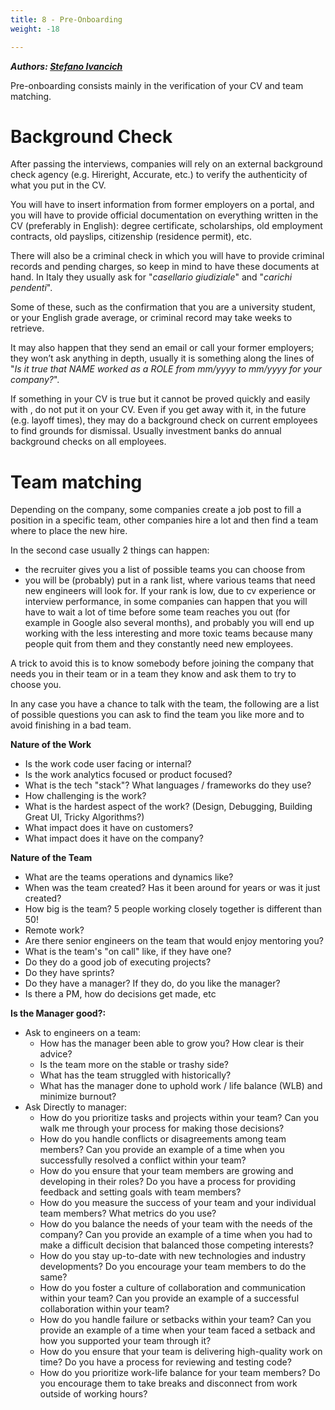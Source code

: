 ```yaml
---
title: 8 - Pre-Onboarding
weight: -18

---
```


***Authors: [Stefano Ivancich](https://www.linkedin.com/in/stefano-ivancich/)***

Pre-onboarding consists mainly in the verification of your CV and team matching.

# Background Check

After passing the interviews, companies will rely on an external background check agency (e.g. Hireright, Accurate, etc.) to verify the authenticity of what you put in the CV.

You will have to insert information from former employers on a portal, and you will have to provide official documentation on everything written in the CV (preferably in English): degree certificate, scholarships, old employment contracts, old payslips, citizenship (residence permit), etc.

There will also be a criminal check in which you will have to provide criminal records and pending charges, so keep in mind to have these documents at hand.
In Italy they usually ask for "_casellario giudiziale_" and "_carichi pendenti_".

Some of these, such as the confirmation that you are a university student, or your English grade average, or criminal record may take weeks to retrieve.

It may also happen that they send an email or call your former employers; they won’t ask anything in depth, usually it is something along the lines of "_Is it true that NAME worked as a ROLE from mm/yyyy to mm/yyyy for your company?_".

If something in your CV is true but it cannot be proved quickly and easily with , do not put it on your CV.
Even if you get away with it, in the future (e.g. layoff times), they may do a background check on current employees to find grounds for dismissal. Usually investment banks do annual background checks on all employees.

# Team matching

Depending on the company, some companies create a job post to fill a position in a specific team, other companies hire a lot and then find a team where to place the new hire.

In the second case usually 2 things can happen:
 - the recruiter gives you a list of possible teams you can choose from
 - you will be (probably) put in a rank list, where various teams that need new engineers will look for. If your rank is low, due to cv experience or interview performance, in some companies can happen that you will have to wait a lot of time before some team reaches you out (for example in Google also several months), and probably you will end up working with the less interesting and more toxic teams because many people quit from them and they constantly need new employees.

A trick to avoid this is to know somebody before joining the company that needs you in their team or in a team they know and ask them to try to choose you.

In any case you have a chance to talk with the team, the following are a list of possible questions you can ask to find the team you like more and to avoid finishing in a bad team.
 
**Nature of the Work**
 - Is the work code user facing or internal?
 - Is the work analytics focused or product focused?
 - What is the tech "stack"? What languages / frameworks do they use?
 - How challenging is the work?
 - What is the hardest aspect of the work? (Design, Debugging, Building Great UI, Tricky Algorithms?)
 - What impact does it have on customers?
 - What impact does it have on the company?

**Nature of the Team**
 - What are the teams operations and dynamics like?
 - When was the team created? Has it been around for years or was it just created?
 - How big is the team? 5 people working closely together is different than 50!
 - Remote work?
 - Are there senior engineers on the team that would enjoy mentoring you?
 - What is the team's "on call" like, if they have one?
 - Do they do a good job of executing projects?
 - Do they have sprints?
 - Do they have a manager? If they do, do you like the manager?
 - Is there a PM, how do decisions get made, etc

**Is the Manager good?:**
 - Ask to engineers on a team:
   - How has the manager been able to grow you? How clear is their advice?
   - Is the team more on the stable or trashy side?
   - What has the team struggled with historically?
   - What has the manager done to uphold work / life balance (WLB) and minimize burnout?
 - Ask Directly to manager:
   - How do you prioritize tasks and projects within your team? Can you walk me through your process for making those decisions?
   - How do you handle conflicts or disagreements among team members? Can you provide an example of a time when you successfully resolved a conflict within your team?
   - How do you ensure that your team members are growing and developing in their roles? Do you have a process for providing feedback and setting goals with team members?
   - How do you measure the success of your team and your individual team members? What metrics do you use?
   - How do you balance the needs of your team with the needs of the company? Can you provide an example of a time when you had to make a difficult decision that balanced those competing interests?
   - How do you stay up-to-date with new technologies and industry developments? Do you encourage your team members to do the same?
   - How do you foster a culture of collaboration and communication within your team? Can you provide an example of a successful collaboration within your team?
   - How do you handle failure or setbacks within your team? Can you provide an example of a time when your team faced a setback and how you supported your team through it?
   - How do you ensure that your team is delivering high-quality work on time? Do you have a process for reviewing and testing code?
   - How do you prioritize work-life balance for your team members? Do you encourage them to take breaks and disconnect from work outside of working hours?
